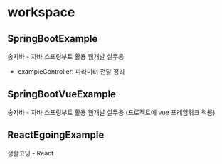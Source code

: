 # workspace


## SpringBootExample
송자바 - 자바 스프링부트 활용 웹개발 실무용
- exampleController: 파라미터 전달 정리

## SpringBootVueExample
송자바 - 자바 스프링부트 활용 웹개발 실무용
(프로젝트에 vue 프레임워크 적용)

## ReactEgoingExample
생활코딩 - React
